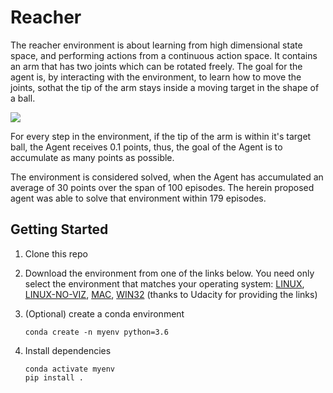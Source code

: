 # Reacher

The reacher environment is about learning from high dimensional state space, and performing actions from a continuous action space. It contains an arm that has two joints which can be rotated freely. The goal for the agent is, by interacting with the environment, to learn how to move the joints, sothat the tip of the arm stays inside a moving target in the shape of a ball.

![](https://user-images.githubusercontent.com/10624937/43851024-320ba930-9aff-11e8-8493-ee547c6af349.gif)

For every step in the environment, if the tip of the arm is within it's target ball, the Agent receives 0.1 points, thus, the goal of the Agent is to accumulate as many points as possible.

The environment is considered solved, when the Agent has accumulated an average of 30 points over the span of 100 episodes. The herein proposed agent was able to solve that environment within 179 episodes.

## Getting Started

1. Clone this repo

2. Download the environment from one of the links below. You need only select the environment that matches your operating system: [LINUX](https://s3-us-west-1.amazonaws.com/udacity-drlnd/P2/Reacher/one_agent/Reacher_Linux.zip), [LINUX-NO-VIZ](https://s3-us-west-1.amazonaws.com/udacity-drlnd/P2/Reacher/one_agent/Reacher_Linux_NoVis.zip), [MAC](https://s3-us-west-1.amazonaws.com/udacity-drlnd/P2/Reacher/one_agent/Reacher.app.zip), [WIN32](https://s3-us-west-1.amazonaws.com/udacity-drlnd/P2/Reacher/one_agent/Reacher_Windows_x86.zip) (thanks to Udacity for providing the links)

3. (Optional) create a conda environment
   ```
   conda create -n myenv python=3.6
   ```
4. Install dependencies

   ```
   conda activate myenv
   pip install .
   ```
